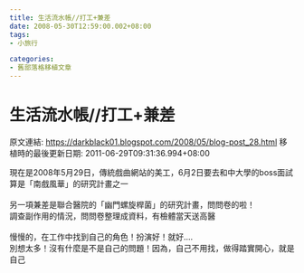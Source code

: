 ```yaml
---
title: 生活流水帳//打工+兼差
date: 2008-05-30T12:59:00.002+08:00
tags: 
- 小旅行

categories:
- 舊部落格移植文章
---
```


# 生活流水帳//打工+兼差

原文連結: https://darkblack01.blogspot.com/2008/05/blog-post_28.html
移植時的最後更新日期: 2011-06-29T09:31:36.994+08:00

現在是2008年5月29日，傳統戲曲網站的美工，6月2日要去和中大學的boss面試<br />算是「南戲風華」的研究計畫之一<br /><br />另一項兼差是聯合醫院的「幽門螺旋桿菌」的研究計畫，問問卷的啦！<br />調查副作用的情況，問問卷整理成資料，有檢體當天送高醫<br /><br />慢慢的，在工作中找到自己的角色！扮演好！就好....<br />別想太多！沒有什麼是不是自己的問題！因為，自己不用找，做得踏實開心，就是自己
